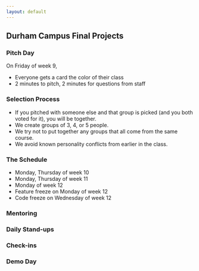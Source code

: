 ```yaml
---
layout: default
---
```


## Durham Campus Final Projects

### Pitch Day

On Friday of week 9,

* Everyone gets a card the color of their class
* 2 minutes to pitch, 2 minutes for questions from staff

### Selection Process

* If you pitched with someone else and that group is picked (and you both voted for it), you will be together.
* We create groups of 3, 4, or 5 people.
* We try not to put together any groups that all come from the same course.
* We avoid known personality conflicts from earlier in the class.

### The Schedule

* Monday, Thursday of week 10
* Monday, Thursday of week 11
* Monday of week 12
* Feature freeze on Monday of week 12
* Code freeze on Wednesday of week 12

### Mentoring

### Daily Stand-ups

### Check-ins

### Demo Day
